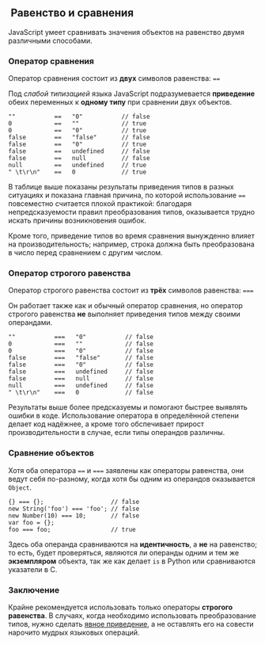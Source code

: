 ## ﻿ Равенство и сравнения

JavaScript умеет сравнивать значения объектов на равенство двумя различными способами.

### Оператор сравнения

Оператор сравнения состоит из **двух** символов равенства: `==`

Под *слабой типизацией* языка JavaScript подразумевается **приведение** обеих переменных к **одному типу** при сравнении двух объектов.

    ""           ==   "0"           // false
    0            ==   ""            // true
    0            ==   "0"           // true
    false        ==   "false"       // false
    false        ==   "0"           // true
    false        ==   undefined     // false
    false        ==   null          // false
    null         ==   undefined     // true
    " \t\r\n"    ==   0             // true

В таблице выше показаны результаты приведения типов в разных ситуациях и показана главная причина, по которой использование `==` повсеместно считается плохой практикой: благодаря непредсказуемости правил преобразования типов, оказывается трудно искать причины возникновения ошибок.

Кроме того, приведение типов во время сравнения вынужденно влияет на производительность; например, строка должна быть преобразована в число перед сравнением с другим числом.

### Оператор строгого равенства

Оператор строгого равенства состоит из **трёх** символов равенства: `===`

Он работает также как и обычный оператор сравнения, но оператор строгого равенства **не** выполняет приведения типов между своими операндами.

    ""           ===   "0"           // false
    0            ===   ""            // false
    0            ===   "0"           // false
    false        ===   "false"       // false
    false        ===   "0"           // false
    false        ===   undefined     // false
    false        ===   null          // false
    null         ===   undefined     // false
    " \t\r\n"    ===   0             // false

Результаты выше более предсказуемы и помогают быстрее выявлять ошибки в коде. Использование оператора в определённой степени делает код надёжнее, а кроме того обспечивает прирост производительности в случае, если типы операндов различны.

### Сравнение объектов

Хотя оба оператора `==` и `===` заявлены как операторы равенства, они ведут себя по-разному, когда хотя бы одним из операндов оказывается `Object`.

    {} === {};                   // false
    new String('foo') === 'foo'; // false
    new Number(10) === 10;       // false
    var foo = {};
    foo === foo;                 // true

Здесь оба операнда сравниваются на **идентичность**, а **не** на равенство; то есть, будет проверяться, являются ли операнды одним и тем же **экземпляром** объекта, так же как делает `is` в Python или сравниваются указатели в С.

### Заключение

Крайне рекомендуется использовать только операторы **строгого равенства**. В случаях, когда необходимо использовать преобразование типов, нужно сделать [явное приведение](#types.casting), а не оставлять его на совести нарочито мудрых языковых операций.
